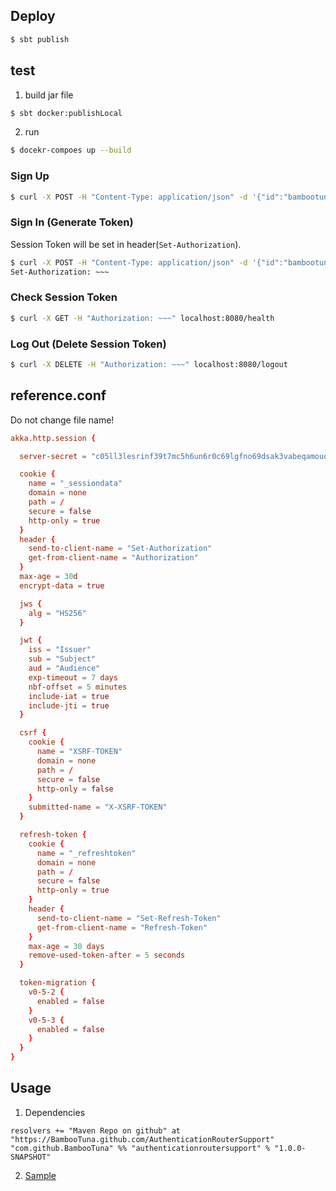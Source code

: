 ## Deploy
```bash
$ sbt publish
```

## test
1. build jar file
```bash
$ sbt docker:publishLocal
```

2. run
```bash
$ docekr-compoes up --build
```

### Sign Up
```bash
$ curl -X POST -H "Content-Type: application/json" -d '{"id":"bambootuna@gmail.com","pass":"pass"}' localhost:8080/signup
```

### Sign In (Generate Token)
Session Token will be set in header(`Set-Authorization`).
```bash
$ curl -X POST -H "Content-Type: application/json" -d '{"id":"bambootuna@gmail.com","pass":"pass"}' localhost:8080/signin -i
Set-Authorization: ~~~
```

### Check Session Token
```bash
$ curl -X GET -H "Authorization: ~~~" localhost:8080/health
```

### Log Out (Delete Session Token)
```bash
$ curl -X DELETE -H "Authorization: ~~~" localhost:8080/logout
```

## reference.conf
Do not change file name!
```conf
akka.http.session {

  server-secret = "c05ll3lesrinf39t7mc5h6un6r0c69lgfno69dsak3vabeqamouq4328cuaekros401ajdpkh60rrtpd8ro24rbuqmgtnd1ebag6ljnb65i8a55d482ok7o0nch0bfbe"

  cookie {
    name = "_sessiondata"
    domain = none
    path = /
    secure = false
    http-only = true
  }
  header {
    send-to-client-name = "Set-Authorization"
    get-from-client-name = "Authorization"
  }
  max-age = 30d
  encrypt-data = true

  jws {
    alg = "HS256"
  }

  jwt {
    iss = "Issuer"
    sub = "Subject"
    aud = "Audience"
    exp-timeout = 7 days
    nbf-offset = 5 minutes
    include-iat = true
    include-jti = true
  }

  csrf {
    cookie {
      name = "XSRF-TOKEN"
      domain = none
      path = /
      secure = false
      http-only = false
    }
    submitted-name = "X-XSRF-TOKEN"
  }

  refresh-token {
    cookie {
      name = "_refreshtoken"
      domain = none
      path = /
      secure = false
      http-only = true
    }
    header {
      send-to-client-name = "Set-Refresh-Token"
      get-from-client-name = "Refresh-Token"
    }
    max-age = 30 days
    remove-used-token-after = 5 seconds
  }

  token-migration {
    v0-5-2 {
      enabled = false
    }
    v0-5-3 {
      enabled = false
    }
  }
}

```

## Usage

1. Dependencies

```
resolvers += "Maven Repo on github" at "https://BambooTuna.github.com/AuthenticationRouterSupport"
"com.github.BambooTuna" %% "authenticationroutersupport" % "1.0.0-SNAPSHOT"
```

2. [Sample](https://github.com/BambooTuna/AuthenticationRouterSupport/tree/master/boot/src/main/scala/com/github/BambooTuna/AuthenticationRouterSupport/sample)
